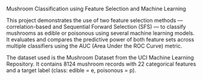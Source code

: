 Mushroom Classification using Feature Selection and Machine Learning

This project demonstrates the use of two feature selection methods
— correlation-based and Sequential Forward Selection (SFS)
— to classify mushrooms as edible or poisonous using several machine learning models.
It evaluates and compares the predictive power of both feature sets across multiple classifiers using the AUC (Area Under the ROC Curve) metric.

The dataset used is the Mushroom Dataset from the UCI Machine Learning Repository.
It contains 8124 mushroom records with 22 categorical features and a target label (class: edible = e, poisonous = p).
